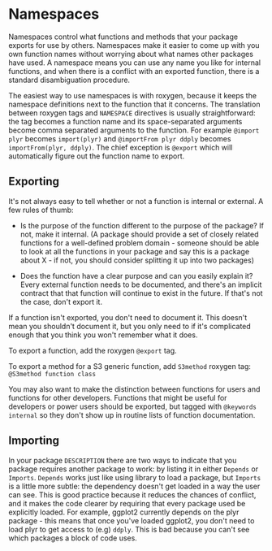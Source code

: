# Namespaces

Namespaces control what functions and methods that your package exports for
use by others. Namespaces make it easier to come up with you own function
names without worrying about what names other packages have used. A namespace
means you can use any name you like for internal functions, and when there is
a conflict with an exported function, there is a standard disambiguation
procedure.

The easiest way to use namespaces is with roxygen, because it keeps the namespace definitions next to the function that it concerns. The translation between roxygen tags and `NAMESPACE` directives is usually straightforward: the tag becomes a function name and its space-separated arguments become comma separated arguments to the function.  For example `@import plyr` becomes `import(plyr)` and `@importFrom plyr ddply` becomes `importFrom(plyr, ddply)`.  The chief exception is `@export` which will automatically figure out the function name to export.

## Exporting 

It's not always easy to tell whether or not a function is internal or
external. A few rules of thumb:

* Is the purpose of the function different to the purpose of the package? If
  not, make it internal. (A package should provide a set of closely related
  functions for a well-defined problem domain - someone should be able to look
  at all the functions in your package and say this is a package about X - if
  not, you should consider splitting it up into two packages)

* Does the function have a clear purpose and can you easily explain it? Every
  external function needs to be documented, and there's an implicit contract
  that that function will continue to exist in the future. If that's not the
  case, don't export it.

If a function isn't exported, you don't need to document it. This doesn't mean
you shouldn't document it, but you only need to if it's complicated enough
that you think you won't remember what it does.

To export a function, add the roxygen `@export` tag.

To export a method for a S3 generic function, add `S3method` roxygen tag: `@S3method function class`

You may also want to make the distinction between functions for users and functions for other developers.  Functions that might be useful for developers or power users should be exported, but tagged with `@keywords internal` so they don't show up in routine lists of function documentation.

## Importing 

In your package `DESCRIPTION` there are two ways to indicate that you package requires another package to work: by listing it in either `Depends` or `Imports`. `Depends` works just like using library to load a package, but `Imports` is a little more subtle: the dependency doesn't get loaded in a way the user can see. This is good practice because it reduces the chances of conflict, and it makes the code clearer by requiring that every package used be explicitly loaded. For example, ggplot2 currently depends on the plyr package - this means that once you've loaded ggplot2, you don't need to load plyr to get access to (e.g) `ddply`. This is bad because you can't see which packages a block of code uses.

<!-- http://stackoverflow.com/questions/8637993/better-explanation-of-when-to-use-imports-depends 
>

There are two places you need to record your package's dependency:

* In the `Imports` field in the `DESCRIPTION` file, used by
 `install.packages` to download package dependencies automatically.

* In the `NAMESPACE` file, to make all the functions in the dependency
  available to your code. The easiest way to do this is to add `@imports
  package-name` to your [package documentation](docs-package):
  <pre>
      #' @docType package
      #' ...
      #' @imports stringr MASS
  </pre>
  and have `roxygen` generate the `NAMESPACE` file from that.

There are two alternatives to using `@imports`, but these are not currently
recommended:

* `@importFrom` imports only selected functions from another package. This is
  currently a pain in roxygen because it doesn't automatically remove
  duplicates - this means that if you use a function in more than one place,
  you have to arbitrarily choose where to import it. Hopefully this will be
  fixed in a future version of roxygen.

* `::` refers to a function within a package directly. I don't recommend this
  method because it doesn't work well during package development -- it will
  always use the installed version of the package, rather than the development
  version

Other types of imports:

* Compiled code: If you have C or Fortran code in your package, you'll need to
  add `@useDynLib mypackage` to your package documentation to ensure your
  functions can access it. This means you don't need to specify `PACKAGE` in
  `.Call`.

* S3 methods: If you are adding a new S3 method for an existing function, use
  `@S3method function class` instead of `@export`. If you have created a new
  generic function, use `@export` to export it, and then `@S3method` for each
  methods.

* S4 methods: See the [R extensions][S4] manual

* You should very very very rarely use `:::`. This is a sign that you're using
  an internal function from someone else - and there is no guarantee that that
  function won't change from version to version. It would be better to
  encourage the author to make it an external, exported function, or ask if
  you could include a copy of it in your package.

## How do they work

New set of rules on top of ordinary [[scoping]] rules, which deal with lists of environments - each environment belongs to a package. Search path. Variable look up differs depending on whether you're inside or outside a package. If a package has a namespace, then R looks first inside the package namespace, then the imports, then the base namespace and then the normal search path.



[S4]: http://cran.r-project.org/doc/manuals/R-exts.html#Name-spaces-with-S4-classes-and-methods